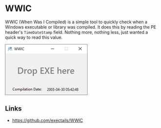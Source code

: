 WWIC 
=============================================================================

WWIC (When Was I Compiled) is a simple tool to quickly check when a
Windows executable or library was compiled. It does this by reading
the PE header's `TimeDateStamp` field. Nothing more, nothing less,
just wanted a quick way to read this value.

![](example.png)

Links
-----------------------------------------------------------------------------
- https://github.com/exectails/WWIC
